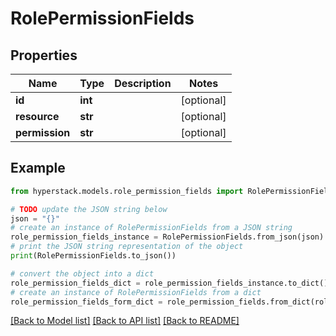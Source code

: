 # RolePermissionFields


## Properties

Name | Type | Description | Notes
------------ | ------------- | ------------- | -------------
**id** | **int** |  | [optional] 
**resource** | **str** |  | [optional] 
**permission** | **str** |  | [optional] 

## Example

```python
from hyperstack.models.role_permission_fields import RolePermissionFields

# TODO update the JSON string below
json = "{}"
# create an instance of RolePermissionFields from a JSON string
role_permission_fields_instance = RolePermissionFields.from_json(json)
# print the JSON string representation of the object
print(RolePermissionFields.to_json())

# convert the object into a dict
role_permission_fields_dict = role_permission_fields_instance.to_dict()
# create an instance of RolePermissionFields from a dict
role_permission_fields_form_dict = role_permission_fields.from_dict(role_permission_fields_dict)
```
[[Back to Model list]](../README.md#documentation-for-models) [[Back to API list]](../README.md#documentation-for-api-endpoints) [[Back to README]](../README.md)


